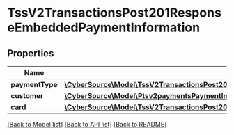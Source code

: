 # TssV2TransactionsPost201ResponseEmbeddedPaymentInformation

## Properties
Name | Type | Description | Notes
------------ | ------------- | ------------- | -------------
**paymentType** | [**\CyberSource\Model\TssV2TransactionsPost201ResponseEmbeddedPaymentInformationPaymentType**](TssV2TransactionsPost201ResponseEmbeddedPaymentInformationPaymentType.md) |  | [optional] 
**customer** | [**\CyberSource\Model\Ptsv2paymentsPaymentInformationCustomer**](Ptsv2paymentsPaymentInformationCustomer.md) |  | [optional] 
**card** | [**\CyberSource\Model\TssV2TransactionsPost201ResponseEmbeddedPaymentInformationCard**](TssV2TransactionsPost201ResponseEmbeddedPaymentInformationCard.md) |  | [optional] 

[[Back to Model list]](../README.md#documentation-for-models) [[Back to API list]](../README.md#documentation-for-api-endpoints) [[Back to README]](../README.md)


